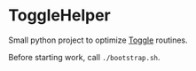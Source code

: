 # ToggleHelper
Small python project to optimize [Toggle](https://track.toggl.com) routines.

Before starting work, call `./bootstrap.sh`.
